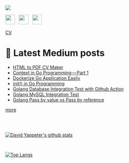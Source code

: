 ![](https://komarev.com/ghpvc/?username=david-yappeter)

<a href="https://stackoverflow.com/users/17488015/david-yappeter" rel="noopener noreferrer" target="_blank"><img src="https://cdn2.iconfinder.com/data/icons/social-icons-color/512/stackoverflow-512.png" height="30"></a> &nbsp;
<a href="https://www.linkedin.com/in/david-yappeter-969a531a9" rel="noopener noreferrer" target="_blank"><img src="https://cdn2.iconfinder.com/data/icons/social-media-2285/512/1_Linkedin_unofficial_colored_svg-512.png" height="30"></a> &nbsp;
<a href="https://david-yappeter.medium.com" rel="noopener noreferrer" target="_blank"><img src="https://cdn2.iconfinder.com/data/icons/social-media-2285/512/1_Medium_colored_svg-512.png" height="30"></a> &nbsp;

[CV](https://david-yappeter.github.io/CV/)

# 📕 <b> Latest Medium posts </b>
<!-- BLOG-POST-LIST:START -->
- [HTML to PDF CV Maker](https://david-yappeter.medium.com/html-to-pdf-cv-maker-b1f424764fbb?source=rss-976c6cc56fa8------2)
- [Context in Go Programming — Part 1](https://david-yappeter.medium.com/context-in-go-programming-part-1-3a8d470617d0?source=rss-976c6cc56fa8------2)
- [Dockerize Go Application Easily](https://david-yappeter.medium.com/dockerize-go-application-easily-cf6776d5c05e?source=rss-976c6cc56fa8------2)
- [init&lpar;&rpar; in Go Programming](https://david-yappeter.medium.com/init-in-go-programming-31e2c2bc2371?source=rss-976c6cc56fa8------2)
- [Golang Database Integration Test with Github Action](https://david-yappeter.medium.com/golang-database-integration-test-with-github-action-8d215c3da550?source=rss-976c6cc56fa8------2)
- [Golang MySQL Integration Test](https://david-yappeter.medium.com/golang-mysql-integration-test-433a2b00dbfe?source=rss-976c6cc56fa8------2)
- [Golang Pass by value vs Pass by reference](https://david-yappeter.medium.com/golang-pass-by-value-vs-pass-by-reference-e48aac8b2716?source=rss-976c6cc56fa8------2)
<!-- BLOG-POST-LIST:END -->
[more](https://david-yappeter.medium.com/)

<br />
<br />

[![David Yappeter's github stats](https://github-readme-stats.vercel.app/api?username=david-yappeter&show_icons=true&include_all_commits=true&theme=radical)](https://github.com/anuraghazra/github-readme-stats)

<br />

[![Top Langs](https://github-readme-stats.vercel.app/api/top-langs/?username=david-yappeter&show_icons=true&include_all_commits=true&theme=radical)](https://github.com/anuraghazra/github-readme-stats)
